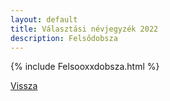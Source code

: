 ```yaml
---
layout: default
title: Választási névjegyzék 2022
description: Felsődobsza
---
```


{% include Felsooxxdobsza.html %}

[Vissza](./)